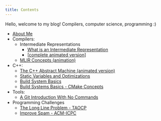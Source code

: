 ```yaml
---
title: Contents
---
```


Hello, welcome to my blog! Compilers, computer science, programming :)

* [About Me](about_me)
* Compilers:
  * Intermediate Representations
    * [What is an Intermediate Representation](compilers/llvm_ir_p1)
    * \[[complete animated version](compilers/llvm_ir_p1/llvm_ir.html)\]
  * [MLIR Concepts (animation)](compilers/mlir)
* C++:
  * [The C++ Abstract Machine (animated version)](cpp/abstract_machine)
  * [Static Variables and Optimizations](cpp/static_var)
  * [Build System Basics](cpp/build_systems1)
  * [Build Systems Basics - CMake Concepts](cpp/build_systems2)
* Tools:
  * [A Git Introduction With No Commands](tools/git_intro)
* Programming Challenges
  * [The Long Line Problem - TAOCP](programming_challenges/long_line)
  * [Improve Spam - ACM-ICPC](programming_challenges/improve_spam)
